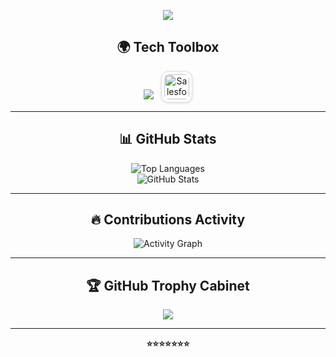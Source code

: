 <!-- 👨‍💻 Hero Section -->
<p align="center">
<!--   <img src="https://avatars.githubusercontent.com/akabharat" width="150" style="border-radius: 50%;"/> -->
</p>
<!-- Typing SVG -->
<p align="center">
  <img src="https://readme-typing-svg.demolab.com?font=Fira+Code&duration=3000&pause=1000&center=true&width=500&lines=Programmer;Software+Engineer"/>
</p>

<!--<h1 align="center">Hi there, I'm <strong>Bharat</strong> <img src="https://media.giphy.com/media/hvRJCLFzcasrR4ia7z/giphy.gif" width="30"/></h1>-->
<p align="center">
  <!-- <span style="display: inline-block; color: grey; font-weight: bold; font-family: Consolas, 'Courier New', Courier, monospace; background: #1e1e1e; padding: 8px 12px; border-radius: 6px;"> -->
    <!-- Coder | Full-Stack Web Developer | Salesforce Developer/Admin | Competitive Programmer -->
  <!-- </span> -->
</p>


<!-- <hr/> -->

<!-- 🚀 Tech Stack -->
<h2 align="center">🌍 Tech Toolbox</h2>
<p align="center">
  <img src="https://skillicons.dev/icons?i=c,cpp,python,html,css,js,react,nodejs,express,mongodb,git,github,vscode" />
  <img src="https://cdn.jsdelivr.net/gh/devicons/devicon/icons/salesforce/salesforce-original.svg" alt="Salesforce" width="40" height="40" style="background:white; padding:4px; border-radius:12px; box-shadow: 0 1px 4px rgba(0,0,0,0.15); border:1px solid #e0e0e0; margin-left: 8px;"/>
</p>

<hr/>

<!-- 📊 GitHub Stats -->
<h2 align="center">📊 GitHub Stats</h2>
<p align="center">
  <img src="https://github-readme-stats.vercel.app/api/top-langs/?username=akabharat&layout=compact&theme=algolia&hide_border=true" alt="Top Languages"/>
  <br/>
  <!-- <img src="https://github-readme-streak-stats.herokuapp.com?user=akabharat&theme=algolia&hide_border=true" alt="GitHub Streak"/> -->
  <!-- <br/> -->
  <img src="https://github-readme-stats.vercel.app/api?username=akabharat&show_icons=true&theme=algolia&hide_border=true" alt="GitHub Stats"/>
</p>

<hr/>

<!-- 🔥 Contributions -->
<h2 align="center">🔥 Contributions Activity</h2>
<p align="center">
  <img src="https://github-readme-activity-graph.vercel.app/graph?username=akabharat&theme=react-dark" alt="Activity Graph"/>
</p>

<hr/>

<!-- 🧠 Developer Profile Trophy -->
<h2 align="center">🏆 GitHub Trophy Cabinet</h2>
<p align="center">
  <img src="https://github-profile-trophy.vercel.app/?username=akabharat&theme=tokyonight&margin-w=15&margin-h=15" />
</p>

<hr/>



<p align="center">
  <strong>⭐⭐⭐⭐⭐⭐⭐</strong>  
</p>
